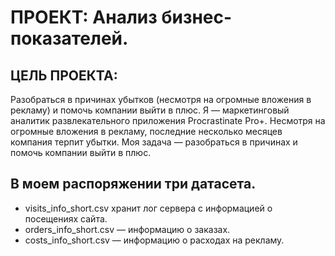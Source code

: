 # ПРОЕКТ: Анализ бизнес-показателей.


## ЦЕЛЬ ПРОЕКТА:
Разобраться в причинах убытков (несмотря на огромные вложения в рекламу) и помочь компании выйти в плюс.
Я — маркетинговый аналитик развлекательного приложения Procrastinate Pro+.
Несмотря на огромные вложения в рекламу, последние несколько месяцев компания терпит убытки.
Моя задача — разобраться в причинах и помочь компании выйти в плюс.

## В моем распоряжении три датасета.

- visits_info_short.csv хранит лог сервера с информацией о посещениях сайта.
- orders_info_short.csv — информацию о заказах.
- costs_info_short.csv — информацию о расходах на рекламу.

